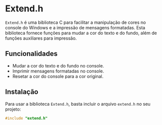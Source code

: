 # Extend.h

`Extend.h` é uma biblioteca C para facilitar a manipulação de cores no console do Windows e a impressão de mensagens formatadas. Esta biblioteca fornece funções para mudar a cor do texto e do fundo, além de funções auxiliares para impressão.

## Funcionalidades

- Mudar a cor do texto e do fundo no console.
- Imprimir mensagens formatadas no console.
- Resetar a cor do console para a cor original.

## Instalação

Para usar a biblioteca `Extend.h`, basta incluir o arquivo `extend.h` no seu projeto:

```c
#include "extend.h"
